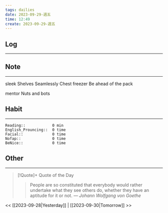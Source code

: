 ```yaml
---
tags: dailies  
date: 2023-09-29-週五
time: 12:49
create: 2023-09-29-週五
---
```


## Log
---

## Note
---
sleek
Shelves
Seamlessly
Chest freezer
Be ahead of the pack

mentor
Nuts and bots


## Habit
---
```
Reading::            0 min
English_Prouncing::  0 time
Facial::             0 time
Nofap::              0 time
BeNice::             0 time

```
## Other
---

> [!Quote]+ Quote of the Day
> > People are so constituted that everybody would rather undertake what they see others do, whether they have an aptitude for it or not.
> — <cite>Johann Wolfgang von Goethe</cite>

<< [[2023-09-28|Yesterday]] | [[2023-09-30|Tomorrow]] >>